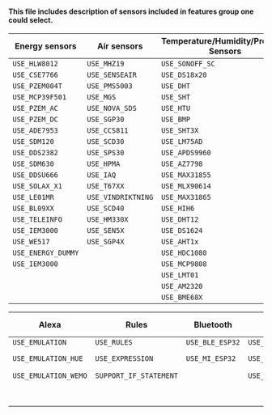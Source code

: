 #### This file includes description of sensors included in features group one could select.

| Energy sensors     | Air sensors        | Temperature/Humidity/Pressure Sensors | Displays                | Distance sensors | Light sensors  |
| ------------------ | ------------------ | ------------------------------------- | ----------------------- | ---------------- | -------------- |
| `USE_HLW8012`      | `USE_MHZ19`        | `USE_SONOFF_SC`                       | `USE_DISPLAY_MODES1TO5` | `USE_SR04`       | `USE_BH1750`   |
| `USE_CSE7766`      | `USE_SENSEAIR`     | `USE_DS18x20`                         | `USE_DISPLAY_SSD1306`   | `USE_VL53L0X`    | `USE_VEML6070` |
| `USE_PZEM004T`     | `USE_PMS5003`      | `USE_DHT`                             | `USE_DISPLAY_MATRIX`    | `USE_HRXL`       | `USE_TSL2561`  |
| `USE_MCP39F501`    | `USE_MGS`          | `USE_SHT`                             | `USE_DISPLAY_ILI9341`   | `USE_DYP`        | `USE_SI1145`   |
| `USE_PZEM_AC`      | `USE_NOVA_SDS`     | `USE_HTU`                             | `USE_DISPLAY_EPAPER_29` | `USE_VL53L1X`    | `USE_APDS9960` |
| `USE_PZEM_DC`      | `USE_SGP30`        | `USE_BMP`                             | `USE_DISPLAY_EPAPER_42` |                  | `USE_VEML6075` |
| `USE_ADE7953`      | `USE_CCS811`       | `USE_SHT3X`                           | `USE_DISPLAY_SH1106`    |                  | `USE_MAX44009` |
| `USE_SDM120`       | `USE_SCD30`        | `USE_LM75AD`                          | `USE_DISPLAY_ILI9488`   |                  | `USE_TSL2591`  |
| `USE_DDS2382`      | `USE_SPS30`        | `USE_APDS9960`                        | `USE_DISPLAY_SSD1351`   |                  | `USE_AS3935`   |
| `USE_SDM630`       | `USE_HPMA`         | `USE_AZ7798`                          | `USE_DISPLAY_RA8876`    |                  | `USE_VEML7700` |
| `USE_DDSU666`      | `USE_IAQ`          | `USE_MAX31855`                        | `USE_DISPLAY_SEVENSEG`  |                  |                |
| `USE_SOLAX_X1`     | `USE_T67XX`        | `USE_MLX90614`                        | `USE_DISPLAY_ST7789`    |                  |                |
| `USE_LE01MR`       | `USE_VINDRIKTNING` | `USE_MAX31865`                        | `USE_DISPLAY_SSD1331`   |                  |                |
| `USE_BL09XX`       | `USE_SCD40`        | `USE_HIH6`                            |                         |                  |                |
| `USE_TELEINFO`     | `USE_HM330X`       | `USE_DHT12`                           |                         |                  |                |
| `USE_IEM3000`      | `USE_SEN5X`        | `USE_DS1624`                          |                         |                  |                |
| `USE_WE517`        | `USE_SGP4X`        | `USE_AHT1x`                           |                         |                  |                |
| `USE_ENERGY_DUMMY` |                    | `USE_HDC1080`                         |                         |                  |                |
| `USE_IEM3000`      |                    | `USE_MCP9808`                         |                         |                  |                |
|                    |                    | `USE_LMT01`                           |                         |                  |                |
|                    |                    | `USE_AM2320`                          |                         |                  |                |
|                    |                    | `USE_BME68X`                          |                         |                  |                |

| Alexa                | Rules                  | Bluetooth       | IO port expander             | SD card/LittleFS | ModBus Bridge          | Shutters and Blinds                       |
| -------------------- | ---------------------- | --------------- | ---------------------------- | ---------------- | ---------------------- | ----------------------------------------- |
| `USE_EMULATION`      | `USE_RULES`            | `USE_BLE_ESP32` | `USE_MCP230xx`               | `USE_UFILESYS`   | `USE_MODBUSBRIDGE`     | `USE_SHUTTER`                             |
| `USE_EMULATION_HUE`  | `USE_EXPRESSION`       | `USE_MI_ESP32`  | `USE_MCP230xx_OUTPUT`        | `USE_SDCARD`     | `USE_MODBUSBRIDGE_TCP` | `SHUTTER_RELAY_OPERATION_TIME` - editable |
| `USE_EMULATION_WEMO` | `SUPPORT_IF_STATEMENT` |                 | `USE_MCP230xx_DISPLAYOUTPUT` | `GUI_TRASH_FILE` |                        | `MOTOR_STOP_TIME` - editable              |
|                      |                        |                 |                              | `GUI_EDIT_FILE`  |                        | `SHUTTER_CLEAR_PWM_ONSTOP` - editable     |
